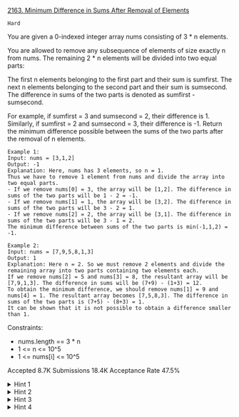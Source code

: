 [2163. Minimum Difference in Sums After Removal of Elements](https://leetcode.com/problems/minimum-difference-in-sums-after-removal-of-elements/)

`Hard`

You are given a 0-indexed integer array nums consisting of 3 * n elements.

You are allowed to remove any subsequence of elements of size exactly n from nums. The remaining 2 * n elements will be divided into two equal parts:

The first n elements belonging to the first part and their sum is sumfirst.
The next n elements belonging to the second part and their sum is sumsecond.
The difference in sums of the two parts is denoted as sumfirst - sumsecond.

For example, if sumfirst = 3 and sumsecond = 2, their difference is 1.
Similarly, if sumfirst = 2 and sumsecond = 3, their difference is -1.
Return the minimum difference possible between the sums of the two parts after the removal of n elements.

```
Example 1:
Input: nums = [3,1,2]
Output: -1
Explanation: Here, nums has 3 elements, so n = 1. 
Thus we have to remove 1 element from nums and divide the array into two equal parts.
- If we remove nums[0] = 3, the array will be [1,2]. The difference in sums of the two parts will be 1 - 2 = -1.
- If we remove nums[1] = 1, the array will be [3,2]. The difference in sums of the two parts will be 3 - 2 = 1.
- If we remove nums[2] = 2, the array will be [3,1]. The difference in sums of the two parts will be 3 - 1 = 2.
The minimum difference between sums of the two parts is min(-1,1,2) = -1. 

Example 2:
Input: nums = [7,9,5,8,1,3]
Output: 1
Explanation: Here n = 2. So we must remove 2 elements and divide the remaining array into two parts containing two elements each.
If we remove nums[2] = 5 and nums[3] = 8, the resultant array will be [7,9,1,3]. The difference in sums will be (7+9) - (1+3) = 12.
To obtain the minimum difference, we should remove nums[1] = 9 and nums[4] = 1. The resultant array becomes [7,5,8,3]. The difference in sums of the two parts is (7+5) - (8+3) = 1.
It can be shown that it is not possible to obtain a difference smaller than 1.
``` 

Constraints:

- nums.length == 3 * n
- 1 <= n <= 10^5
- 1 <= nums[i] <= 10^5

Accepted
8.7K
Submissions
18.4K
Acceptance Rate
47.5%

<details>
<summary>Hint 1</summary>

The lowest possible difference can be obtained when the sum of the first n elements in the resultant array is minimum, and the sum of the next n elements is maximum.

</details>
<details>
<summary>Hint 2</summary>

For every index i, think about how you can find the minimum possible sum of n elements with indices lesser or equal to i, if possible.

</details>
<details>
<summary>Hint 3</summary>

Similarly, for every index i, try to find the maximum possible sum of n elements with indices greater or equal to i, if possible.

</details>
<details>
<summary>Hint 4</summary>

Now for all indices, check if we can consider it as the partitioning index and hence find the answer.

</details>
